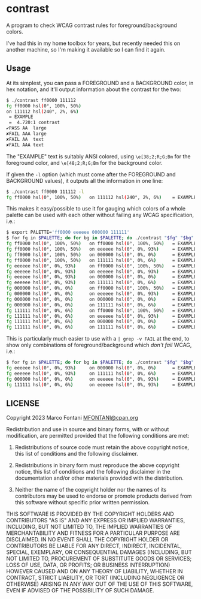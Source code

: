 # contrast

A program to check WCAG contrast rules for foreground/background colors.

I've had this in my home toolbox for years, but recently needed this on another
machine, so I'm making it available so I can find it again.

## Usage

At its simplest, you can pass a FOREGROUND and a BACKGROUND color, in hex
notation, and it'll output information about the contrast for the two:

```bash
$ ./contrast ff0000 111112
fg ff0000 hsl(0°, 100%, 50%)
on 111112 hsl(240°, 2%, 6%)
 = EXAMPLE
 =  4.720:1 contrast
✔PASS AA  large
✘FAIL AAA large
✘FAIL AA  text
✘FAIL AAA text
```

The "EXAMPLE" text is suitably ANSI colored, using `\e[38;2;R;G;Bm` for the
foreground color, and `\e[48;2;R;G;Bm` for the background color.

If given the `-l` option (which must come after the FOREGROUND and BACKGROUND
values), it outputs all the information in one line:

```bash
$ ./contrast ff0000 111112 -l
fg ff0000 hsl(0°, 100%, 50%)   on 111112 hsl(240°, 2%, 6%)    = EXAMPLE =  4.720:1 contrast ✔PASS AA  large ✘FAIL AAA large ✘FAIL AA  text ✘FAIL AAA text
```

This makes it easy/possible to use it for gauging which colors of a whole
palette can be used with each other without failing any WCAG specification,
i.e.:

```bash
$ export PALETTE='ff0000 eeeeee 000000 111111'
$ for fg in $PALETTE; do for bg in $PALETTE; do ./contrast "$fg" "$bg" -l ; done ; done
fg ff0000 hsl(0°, 100%, 50%)   on ff0000 hsl(0°, 100%, 50%)   = EXAMPLE =  1.000:1 contrast ✘FAIL AA  large ✘FAIL AAA large ✘FAIL AA  text ✘FAIL AAA text
fg ff0000 hsl(0°, 100%, 50%)   on eeeeee hsl(0°, 0%, 93%)     = EXAMPLE =  3.446:1 contrast ✔PASS AA  large ✘FAIL AAA large ✘FAIL AA  text ✘FAIL AAA text
fg ff0000 hsl(0°, 100%, 50%)   on 000000 hsl(0°, 0%, 0%)      = EXAMPLE =  5.252:1 contrast ✔PASS AA  large ✔PASS AAA large ✔PASS AA  text ✘FAIL AAA text
fg ff0000 hsl(0°, 100%, 50%)   on 111111 hsl(0°, 0%, 6%)      = EXAMPLE =  4.723:1 contrast ✔PASS AA  large ✘FAIL AAA large ✘FAIL AA  text ✘FAIL AAA text
fg eeeeee hsl(0°, 0%, 93%)     on ff0000 hsl(0°, 100%, 50%)   = EXAMPLE =  3.446:1 contrast ✔PASS AA  large ✘FAIL AAA large ✘FAIL AA  text ✘FAIL AAA text
fg eeeeee hsl(0°, 0%, 93%)     on eeeeee hsl(0°, 0%, 93%)     = EXAMPLE =  1.000:1 contrast ✘FAIL AA  large ✘FAIL AAA large ✘FAIL AA  text ✘FAIL AAA text
fg eeeeee hsl(0°, 0%, 93%)     on 000000 hsl(0°, 0%, 0%)      = EXAMPLE = 18.100:1 contrast ✔PASS AA  large ✔PASS AAA large ✔PASS AA  text ✔PASS AAA text
fg eeeeee hsl(0°, 0%, 93%)     on 111111 hsl(0°, 0%, 6%)      = EXAMPLE = 16.275:1 contrast ✔PASS AA  large ✔PASS AAA large ✔PASS AA  text ✔PASS AAA text
fg 000000 hsl(0°, 0%, 0%)      on ff0000 hsl(0°, 100%, 50%)   = EXAMPLE =  5.252:1 contrast ✔PASS AA  large ✔PASS AAA large ✔PASS AA  text ✘FAIL AAA text
fg 000000 hsl(0°, 0%, 0%)      on eeeeee hsl(0°, 0%, 93%)     = EXAMPLE = 18.100:1 contrast ✔PASS AA  large ✔PASS AAA large ✔PASS AA  text ✔PASS AAA text
fg 000000 hsl(0°, 0%, 0%)      on 000000 hsl(0°, 0%, 0%)      = EXAMPLE =  1.000:1 contrast ✘FAIL AA  large ✘FAIL AAA large ✘FAIL AA  text ✘FAIL AAA text
fg 000000 hsl(0°, 0%, 0%)      on 111111 hsl(0°, 0%, 6%)      = EXAMPLE =  1.112:1 contrast ✘FAIL AA  large ✘FAIL AAA large ✘FAIL AA  text ✘FAIL AAA text
fg 111111 hsl(0°, 0%, 6%)      on ff0000 hsl(0°, 100%, 50%)   = EXAMPLE =  4.723:1 contrast ✔PASS AA  large ✘FAIL AAA large ✘FAIL AA  text ✘FAIL AAA text
fg 111111 hsl(0°, 0%, 6%)      on eeeeee hsl(0°, 0%, 93%)     = EXAMPLE = 16.275:1 contrast ✔PASS AA  large ✔PASS AAA large ✔PASS AA  text ✔PASS AAA text
fg 111111 hsl(0°, 0%, 6%)      on 000000 hsl(0°, 0%, 0%)      = EXAMPLE =  1.112:1 contrast ✘FAIL AA  large ✘FAIL AAA large ✘FAIL AA  text ✘FAIL AAA text
fg 111111 hsl(0°, 0%, 6%)      on 111111 hsl(0°, 0%, 6%)      = EXAMPLE =  1.000:1 contrast ✘FAIL AA  large ✘FAIL AAA large ✘FAIL AA  text ✘FAIL AAA text
```

This is particularly much easier to use with a `| grep -v FAIL` at the end, to
show only combinations of foreground/background which _don't fail_ WCAG, i.e.:

```bash
$ for fg in $PALETTE; do for bg in $PALETTE; do ./contrast "$fg" "$bg" -l ; done ; done | grep -v FAIL
fg eeeeee hsl(0°, 0%, 93%)     on 000000 hsl(0°, 0%, 0%)      = EXAMPLE = 18.100:1 contrast ✔PASS AA  large ✔PASS AAA large ✔PASS AA  text ✔PASS AAA text
fg eeeeee hsl(0°, 0%, 93%)     on 111111 hsl(0°, 0%, 6%)      = EXAMPLE = 16.275:1 contrast ✔PASS AA  large ✔PASS AAA large ✔PASS AA  text ✔PASS AAA text
fg 000000 hsl(0°, 0%, 0%)      on eeeeee hsl(0°, 0%, 93%)     = EXAMPLE = 18.100:1 contrast ✔PASS AA  large ✔PASS AAA large ✔PASS AA  text ✔PASS AAA text
fg 111111 hsl(0°, 0%, 6%)      on eeeeee hsl(0°, 0%, 93%)     = EXAMPLE = 16.275:1 contrast ✔PASS AA  large ✔PASS AAA large ✔PASS AA  text ✔PASS AAA text
```

## LICENSE

Copyright 2023 Marco Fontani <MFONTANI@cpan.org>

Redistribution and use in source and binary forms, with or without
modification, are permitted provided that the following conditions are met:

1. Redistributions of source code must retain the above copyright notice,
   this list of conditions and the following disclaimer.

2. Redistributions in binary form must reproduce the above copyright notice,
   this list of conditions and the following disclaimer in the documentation
   and/or other materials provided with the distribution.

3. Neither the name of the copyright holder nor the names of its contributors
   may be used to endorse or promote products derived from this software
   without specific prior written permission.

THIS SOFTWARE IS PROVIDED BY THE COPYRIGHT HOLDERS AND CONTRIBUTORS "AS IS"
AND ANY EXPRESS OR IMPLIED WARRANTIES, INCLUDING, BUT NOT LIMITED TO, THE
IMPLIED WARRANTIES OF MERCHANTABILITY AND FITNESS FOR A PARTICULAR PURPOSE
ARE DISCLAIMED. IN NO EVENT SHALL THE COPYRIGHT HOLDER OR CONTRIBUTORS BE
LIABLE FOR ANY DIRECT, INDIRECT, INCIDENTAL, SPECIAL, EXEMPLARY, OR
CONSEQUENTIAL DAMAGES (INCLUDING, BUT NOT LIMITED TO, PROCUREMENT OF
SUBSTITUTE GOODS OR SERVICES; LOSS OF USE, DATA, OR PROFITS; OR BUSINESS
INTERRUPTION) HOWEVER CAUSED AND ON ANY THEORY OF LIABILITY, WHETHER IN
CONTRACT, STRICT LIABILITY, OR TORT (INCLUDING NEGLIGENCE OR OTHERWISE)
ARISING IN ANY WAY OUT OF THE USE OF THIS SOFTWARE, EVEN IF ADVISED OF THE
POSSIBILITY OF SUCH DAMAGE.
